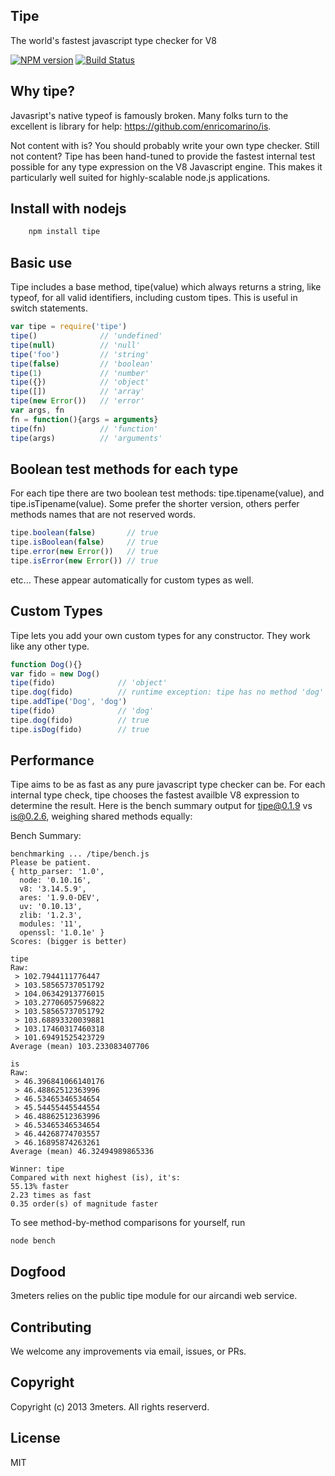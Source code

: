 ## Tipe

The world's fastest javascript type checker for V8

[![NPM version](https://badge.fury.io/js/tipe.png)](http://badge.fury.io/js/tipe)
[![Build Status](https://secure.travis-ci.org/3meters/tipe.png)](http://travis-ci.org/3meters/tipe)

## Why tipe?

Javasript's native typeof is famously broken. Many folks turn to the excellent is library for help: https://github.com/enricomarino/is.

Not content with is?  You should probably write your own type checker. Still not content?  Tipe has been hand-tuned to provide the fastest internal test possible for any type expression on the V8 Javascript engine.  This makes it particularly well suited for highly-scalable node.js applications.

## Install with nodejs
```js
    npm install tipe
```

## Basic use
Tipe includes a base method, tipe(value) which always returns a string, like typeof, for all valid identifiers, including custom tipes. This is useful in switch statements.  
```js
var tipe = require('tipe')
tipe()              // 'undefined'
tipe(null)          // 'null'
tipe('foo')         // 'string'
tipe(false)         // 'boolean'
tipe(1)             // 'number'
tipe({})            // 'object'
tipe([])            // 'array'
tipe(new Error())   // 'error'
var args, fn
fn = function(){args = arguments}
tipe(fn)            // 'function'
tipe(args)          // 'arguments'
```

## Boolean test methods for each type
For each tipe there are two boolean test methods: tipe.tipename(value), and tipe.isTipename(value).  Some prefer the shorter version, others perfer methods names that are not reserved words.  
```js
tipe.boolean(false)       // true
tipe.isBoolean(false)     // true
tipe.error(new Error())   // true
tipe.isError(new Error()) // true
```
etc...  These appear automatically for custom types as well.  

## Custom Types
Tipe lets you add your own custom types for any constructor. They work like any other type.  
```js
function Dog(){}
var fido = new Dog()
tipe(fido)              // 'object'
tipe.dog(fido)          // runtime exception: tipe has no method 'dog'
tipe.addTipe('Dog', 'dog')
tipe(fido)              // 'dog'
tipe.dog(fido)          // true
tipe.isDog(fido)        // true
```

## Performance
Tipe aims to be as fast as any pure javascript type checker can be.  For each internal type check, tipe chooses the fastest availble V8 expression to determine the result.  Here is the bench summary output for tipe@0.1.9 vs is@0.2.6, weighing shared methods equally:  

Bench Summary:
```
benchmarking ... /tipe/bench.js
Please be patient.
{ http_parser: '1.0',
  node: '0.10.16',
  v8: '3.14.5.9',
  ares: '1.9.0-DEV',
  uv: '0.10.13',
  zlib: '1.2.3',
  modules: '11',
  openssl: '1.0.1e' }
Scores: (bigger is better)

tipe
Raw:
 > 102.7944111776447
 > 103.58565737051792
 > 104.06342913776015
 > 103.27706057596822
 > 103.58565737051792
 > 103.68893320039881
 > 103.17460317460318
 > 101.69491525423729
Average (mean) 103.233083407706

is
Raw:
 > 46.396841066140176
 > 46.48862512363996
 > 46.53465346534654
 > 45.54455445544554
 > 46.48862512363996
 > 46.53465346534654
 > 46.44268774703557
 > 46.16895874263261
Average (mean) 46.32494989865336

Winner: tipe
Compared with next highest (is), it's:
55.13% faster
2.23 times as fast
0.35 order(s) of magnitude faster
``` 

To see method-by-method comparisons for yourself, run
```
node bench
```

## Dogfood
3meters relies on the public tipe module for our aircandi web service.

## Contributing
We welcome any improvements via email, issues, or PRs.

## Copyright
Copyright (c) 2013 3meters.  All rights reserverd.

## License
MIT
